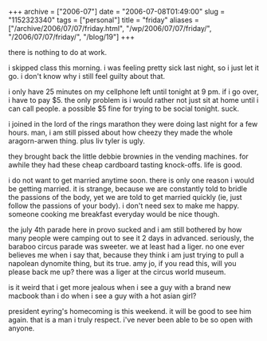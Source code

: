 +++
archive = ["2006-07"]
date = "2006-07-08T01:49:00"
slug = "1152323340"
tags = ["personal"]
title = "friday"
aliases = ["/archive/2006/07/07/friday.html", "/wp/2006/07/07/friday/", "/2006/07/07/friday/", "/blog/19"]
+++

there is nothing to do at work.

i skipped class this morning. i was feeling pretty sick last night, so
i just let it go. i don't know why i still feel guilty about that.

i only have 25 minutes on my cellphone left until tonight at 9 pm. if i go
over, i have to pay $5. the only problem is i would rather not just sit at
home until i can call people. a possible $5 fine for trying to be social
tonight. suck.

i joined in the lord of the rings marathon they were doing last night for
a few hours. man, i am still pissed about how cheezy they made the whole
aragorn-arwen thing. plus liv tyler is ugly.

they brought back the little debbie brownies in the vending machines. for
awhile they had these cheap cardboard tasting knock-offs. life is good.

i do not want to get married anytime soon. there is only one reason
i would be getting married. it is strange, because we are constantly told
to bridle the passions of the body, yet we are told to get married quickly
(ie, just follow the passions of your body). i don't need sex to make me
happy. someone cooking me breakfast everyday would be nice though.

the july 4th parade here in provo sucked and i am still bothered by how
many people were camping out to see it 2 days in advanced. seriously, the
baraboo circus parade was sweeter. we at least had a liger. no one ever
believes me when i say that, because they think i am just trying to pull
a napolean dynomite thing, but its true. amy jo, if you read this, will
you please back me up? there was a liger at the circus world museum.

is it weird that i get more jealous when i see a guy with a brand new
macbook than i do when i see a guy with a hot asian girl?

president eyring's homecoming is this weekend. it will be good to see him
again. that is a man i truly respect. i've never been able to be so open
with anyone.

